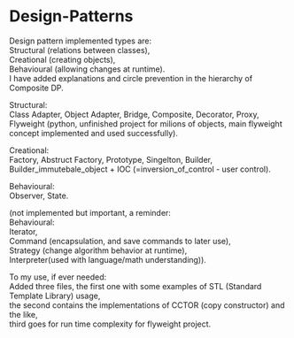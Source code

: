 # Design-Patterns
Design pattern implemented types are:<br>Structural (relations between classes),<br>Creational (creating objects),<br>Behavioural (allowing changes at runtime).<br>
I have added explanations and circle prevention in the hierarchy of Composite DP.

Structural:<br>
Class Adapter, Object Adapter, Bridge, Composite, Decorator, Proxy, <br>
Flyweight (python, unfinished project for milions of objects, main flyweight concept implemented and used successfully).<br>

Creational:<br>
Factory, Abstruct Factory, Prototype, Singelton, Builder,<br>
Builder_immutebale_object + IOC (=inversion_of_control - user control).<br>

Behavioural:<br>
Observer, State.<br>

(not implemented but important, a reminder:<br>
Behavioural:<br>Iterator, <br>Command (encapsulation, and save commands to later use),<br>Strategy (change algorithm behavior at runtime),<br>Interpreter(used with language/math understanding)).

To my use, if ever needed: <br>
Added three files, the first one with some examples of STL (Standard Template Library) usage, <br>
the second contains the implementations of CCTOR (copy constructor) and the like, <br>
third goes for run time complexity for flyweight project.
